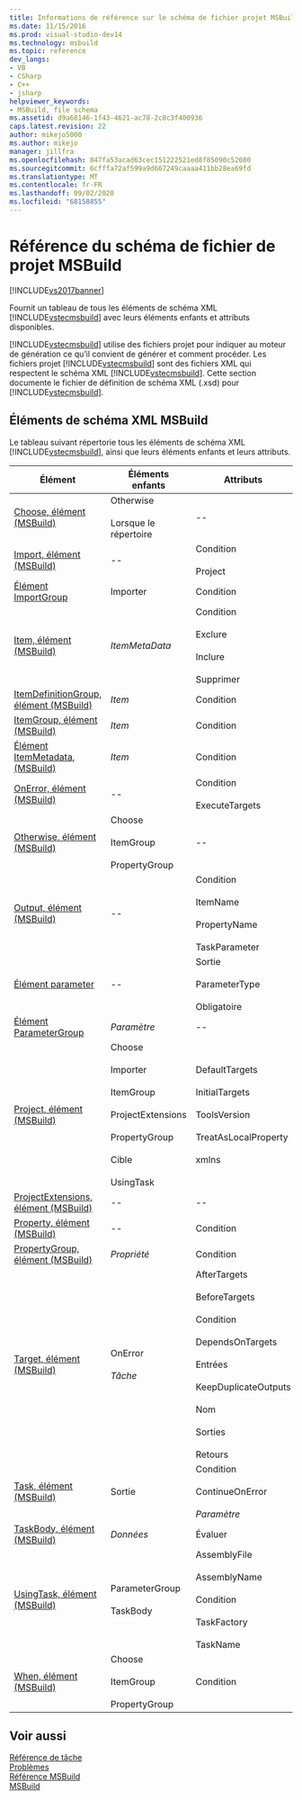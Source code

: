 ```yaml
---
title: Informations de référence sur le schéma de fichier projet MSBuild | Microsoft Docs
ms.date: 11/15/2016
ms.prod: visual-studio-dev14
ms.technology: msbuild
ms.topic: reference
dev_langs:
- VB
- CSharp
- C++
- jsharp
helpviewer_keywords:
- MSBuild, file schema
ms.assetid: d9a68146-1f43-4621-ac78-2c8c3f400936
caps.latest.revision: 22
author: mikejo5000
ms.author: mikejo
manager: jillfra
ms.openlocfilehash: 847fa53acad63cec151222521ed8f85090c52080
ms.sourcegitcommit: 6cfffa72af599a9d667249caaaa411bb28ea69fd
ms.translationtype: MT
ms.contentlocale: fr-FR
ms.lasthandoff: 09/02/2020
ms.locfileid: "68158855"
---
```

# <a name="msbuild-project-file-schema-reference"></a>Référence du schéma de fichier de projet MSBuild
[!INCLUDE[vs2017banner](../includes/vs2017banner.md)]

Fournit un tableau de tous les éléments de schéma XML [!INCLUDE[vstecmsbuild](../includes/vstecmsbuild-md.md)] avec leurs éléments enfants et attributs disponibles.  
  
 [!INCLUDE[vstecmsbuild](../includes/vstecmsbuild-md.md)] utilise des fichiers projet pour indiquer au moteur de génération ce qu’il convient de générer et comment procéder. Les fichiers projet [!INCLUDE[vstecmsbuild](../includes/vstecmsbuild-md.md)] sont des fichiers XML qui respectent le schéma XML [!INCLUDE[vstecmsbuild](../includes/vstecmsbuild-md.md)]. Cette section documente le fichier de définition de schéma XML (.xsd) pour [!INCLUDE[vstecmsbuild](../includes/vstecmsbuild-md.md)].  
  
## <a name="msbuild-xml-schema-elements"></a>Éléments de schéma XML MSBuild  
 Le tableau suivant répertorie tous les éléments de schéma XML [!INCLUDE[vstecmsbuild](../includes/vstecmsbuild-md.md)], ainsi que leurs éléments enfants et leurs attributs.  
  
|Élément|Éléments enfants|Attributs|  
|-------------|--------------------|----------------|  
|[Choose, élément (MSBuild)](../msbuild/choose-element-msbuild.md)|Otherwise<br /><br /> Lorsque le répertoire|--|  
|[Import, élément (MSBuild)](../msbuild/import-element-msbuild.md)|--|Condition<br /><br /> Project|  
|[Élément ImportGroup](../msbuild/importgroup-element.md)|Importer|Condition|  
|[Item, élément (MSBuild)](../msbuild/item-element-msbuild.md)|*ItemMetaData*|Condition<br /><br /> Exclure<br /><br /> Inclure<br /><br /> Supprimer|  
|[ItemDefinitionGroup, élément (MSBuild)](../msbuild/itemdefinitiongroup-element-msbuild.md)|*Item*|Condition|  
|[ItemGroup, élément (MSBuild)](../msbuild/itemgroup-element-msbuild.md)|*Item*|Condition|  
|[Élément ItemMetadata, (MSBuild)](../msbuild/itemmetadata-element-msbuild.md)|*Item*|Condition|  
|[OnError, élément (MSBuild)](../msbuild/onerror-element-msbuild.md)|--|Condition<br /><br /> ExecuteTargets|  
|[Otherwise, élément (MSBuild)](../msbuild/otherwise-element-msbuild.md)|Choose<br /><br /> ItemGroup<br /><br /> PropertyGroup|--|  
|[Output, élément (MSBuild)](../msbuild/output-element-msbuild.md)|--|Condition<br /><br /> ItemName<br /><br /> PropertyName<br /><br /> TaskParameter|  
|[Élément parameter](../msbuild/parameter-element.md)|--|Sortie<br /><br /> ParameterType<br /><br /> Obligatoire|  
|[Élément ParameterGroup](../msbuild/parametergroup-element.md)|*Paramètre*|--|  
|[Project, élément (MSBuild)](../msbuild/project-element-msbuild.md)|Choose<br /><br /> Importer<br /><br /> ItemGroup<br /><br /> ProjectExtensions<br /><br /> PropertyGroup<br /><br /> Cible<br /><br /> UsingTask|DefaultTargets<br /><br /> InitialTargets<br /><br /> ToolsVersion<br /><br /> TreatAsLocalProperty<br /><br /> xmlns|  
|[ProjectExtensions, élément (MSBuild)](../msbuild/projectextensions-element-msbuild.md)|--|--|  
|[Property, élément (MSBuild)](../msbuild/property-element-msbuild.md)|--|Condition|  
|[PropertyGroup, élément (MSBuild)](../msbuild/propertygroup-element-msbuild.md)|*Propriété*|Condition|  
|[Target, élément (MSBuild)](../msbuild/target-element-msbuild.md)|OnError<br /><br /> *Tâche*|AfterTargets<br /><br /> BeforeTargets<br /><br /> Condition<br /><br /> DependsOnTargets<br /><br /> Entrées<br /><br /> KeepDuplicateOutputs<br /><br /> Nom<br /><br /> Sorties<br /><br /> Retours|  
|[Task, élément (MSBuild)](../msbuild/task-element-msbuild.md)|Sortie|Condition<br /><br /> ContinueOnError<br /><br /> *Paramètre*|  
|[TaskBody, élément (MSBuild)](../msbuild/taskbody-element-msbuild.md)|*Données*|Évaluer|  
|[UsingTask, élément (MSBuild)](../msbuild/usingtask-element-msbuild.md)|ParameterGroup<br /><br /> TaskBody|AssemblyFile<br /><br /> AssemblyName<br /><br /> Condition<br /><br /> TaskFactory<br /><br /> TaskName|  
|[When, élément (MSBuild)](../msbuild/when-element-msbuild.md)|Choose<br /><br /> ItemGroup<br /><br /> PropertyGroup|Condition|  
  
## <a name="see-also"></a>Voir aussi  
 [Référence de tâche](../msbuild/msbuild-task-reference.md)   
 [Problèmes](../msbuild/msbuild-conditions.md)   
 [Référence MSBuild](../msbuild/msbuild-reference.md)  
 [MSBuild](msbuild.md)
